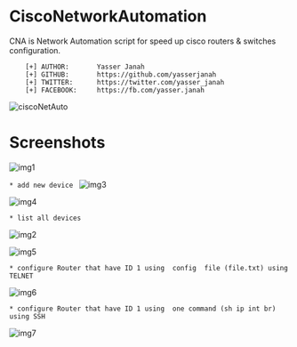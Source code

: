 # CiscoNetworkAutomation

CNA is Network Automation script for speed up cisco routers & switches configuration.

```
    [+] AUTHOR:       Yasser Janah
    [+] GITHUB:       https://github.com/yasserjanah
    [+] TWITTER:      https://twitter.com/yasser_janah
    [+] FACEBOOK:     https://fb.com/yasser.janah
```

![ciscoNetAuto](https://i.ibb.co/C0pbqCk/1280px-Cisco-logo-svg.png)

# Screenshots

![img1](https://i.imgur.com/oy39Qam.png)

```* add new device ```
![img3](https://i.imgur.com/nwTi8OO.png)

![img4](https://i.imgur.com/73jEgBG.png)

```* list all devices ```

![img2](https://i.imgur.com/TpAfkV0.png)

![img5](https://i.imgur.com/ZC6vY7L.png)

```* configure Router that have ID 1 using  config  file (file.txt) using TELNET ```

![img6](https://i.imgur.com/8AjPbYS.png)

```* configure Router that have ID 1 using  one command (sh ip int br) using SSH ```

![img7](https://i.imgur.com/RnfkxPO.png)


